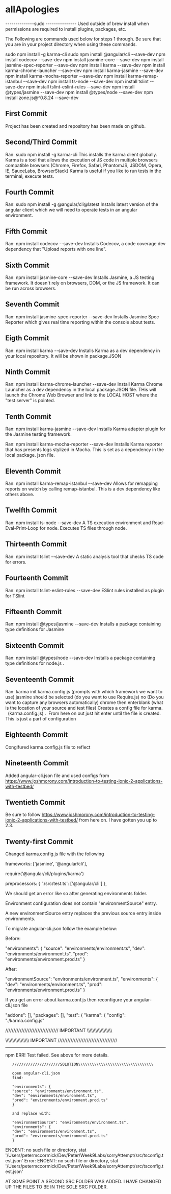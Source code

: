 # allApologies

--------------sudo ---------------
  Used outside of brew install when permissions are required to install plugins, packages, etc.
  
    
  
  The Following are commands used below for steps 1 through.  Be sure that you are in your project directory when using these commands.    
  
sudo npm install -g karma-cli
sudo npm install @angular/cli --save-dev
npm install codecov --save-dev
npm install jasmine-core --save-dev
npm install jasmine-spec-reporter --save-dev
npm install karma --save-dev
npm install karma-chrome-launcher --save-dev
npm install karma-jasmine --save-dev
npm install karma-mocha-reporter --save-dev
npm install karma-remap-istanbul --save-dev
npm install ts-node --save-dev
npm install tslint --save-dev
npm install tslint-eslint-rules --save-dev
npm install @types/jasmine --save-dev
npm install @types/node --save-dev
npm install zone.js@^0.8.24 --save-dev


## First Commit 
  Project has been created and repository has been made on github.
  
## Second/Third Commit
  Ran: sudo npm install -g karma-cli
  This installs the karma client globally.  Karma is a tool that allows the execution of JS code in multiple browsers
     compatible browsers (Chrome, Firefox, Safari, PhantomJS, JSDOM, Opera, IE, SauceLabs, BrowserStack)
  Karma is useful if you like to run tests in the terminal, execute tests.
  
## Fourth Commit
  Ran: sudo npm install -g @angular/cli@latest
  Installs latest version of the angular client which we will need to operate tests in an angular environment.
  
## Fifth Commit
  Ran: npm install codecov --save-dev
  Installs Codecov, a code coverage dev dependency that "Upload reports with one line".
  
## Sixth Commit
  Ran: npm install jasmine-core --save-dev
  Installs Jasmine, a JS testing framework.  It doesn't rely on browsers, DOM, or the JS framework.  It can be run 
  across browsers.
  
## Seventh Commit
  Ran: npm install jasmine-spec-reporter --save-dev
  Installs Jasmine Spec Reporter which gives real time reporting within the console about tests.  
  
## Eigth Commit
  Ran: npm install karma --save-dev
  Installs Karma as a dev dependency in your local repository.  It will be shown in package.JSON

## Ninth Commit
  Ran: npm install karma-chrome-launcher --save-dev
  Install Karma Chrome Launcher as a dev dependency in the local package.JSON file.
  THis will launch the Chrome Web Browser and link to the LOCAL HOST where the "test server" is pointed.

## Tenth Commit
  Ran: npm install karma-jasmine --save-dev
  Installs Karma adapter plugin for the Jasmine testing framework.
  
  Ran: npm install karma-mocha-reporter --save-dev
  Installs Karma reporter that has presents logs stylized in Mocha.  This is set as a dependency in the local package.
  json file.
  
## Eleventh Commit
  Ran: npm install karma-remap-istanbul --save-dev
  Allows for remapping reports on watch by calling remap-istanbul.  This is a dev dependency like others above.
  
## Twelfth Commit 
  Ran: npm install ts-node --save-dev
  A TS execution environment and  Read-Eval-Print-Loop for node.  Executes TS files through node.
  
## Thirteenth Commit 
  Ran: npm install tslint --save-dev
  A static analysis tool that checks TS code for errors.  

## Fourteenth Commit
  Ran: npm install tslint-eslint-rules --save-dev
  ESlint rules installed as plugin for TSlint

## Fifteenth Commit
  Ran: npm install @types/jasmine --save-dev
  Installs a package containing type definitions for Jasmine

## Sixteenth Commit
  Ran: npm install @types/node --save-dev
  Installs a package containing type definitions for node.js .

## Seventeenth Commit
  Ran: karma init karma.config.js  (prompts with which framework we want to use)  jasmine should be selected
    (do you want to use Require.js)  no     (Do you want to capture any browsers automatically) chrome  then enterblank
    (what is the location of your source and test files)
  Creates a config file for karma.     (karma.config.js) . 
  From here on out just hit enter until the file is created.  This is just a part of configuration 
## Eighteenth Commit
  Congifured karma.config.js file to reflect 
  
## Nineteenth Commit 
  Added angular-cli.json file and used configs from 
  https://www.joshmorony.com/introduction-to-testing-ionic-2-applications-with-testbed/
 
## Twentieth Commit
  Be sure to follow https://www.joshmorony.com/introduction-to-testing-ionic-2-applications-with-testbed/ from here on.  I have gotten you up to 2.3.  

## Twenty-first Commit
  Changed karma.config.js file with the following
  
  frameworks: ['jasmine', '@angular/cli'],
  
  
  require('@angular/cli/plugins/karma')   
  
  
  preprocessors: {
        './src/test.ts': ['@angular/cli']
      },
      
      
  We should get an error like so after generating environments folder.  
  
  
  Environment configuration does not contain "environmentSource" entry.
  
  A new environmentSource entry replaces the previous source entry inside environments.
  
  To migrate angular-cli.json follow the example below:
  
  Before:
  
  "environments": {
    "source": "environments/environment.ts",
    "dev": "environments/environment.ts",
    "prod": "environments/environment.prod.ts"
  }
  
  
  After:
  
  "environmentSource": "environments/environment.ts",
  "environments": {
    "dev": "environments/environment.ts",
    "prod": "environments/environment.prod.ts"
  }
  
  If you get an error about karma.conf.js then reconfigure your angular-cli.json file
  
  
  "addons": [],
  "packages": [],
  "test": {
    "karma": {
      "config": "./karma.config.js"
  
  
  ///////////////////////////////// IMPORTANT \\\\\\\\\\\\\\\\\\\\\\\\\\\\\\\\\\\\
  
  
  
  \\\\\\\\\\\\\\\\\\\\\\\\\\\\\\\\\ IMPORTANT /////////////////////////////////////
  ________________________________________________________________________________
  
  npm ERR! Test failed.  See above for more details.

       /////////////////////SOLUTION\\\\\\\\\\\\\\\\\\\\\\\\\\\\\\\\\
       
       open angular-cli.json
       find-
       
       "environments": {
       "source": "environments/environment.ts",
       "dev": "environments/environment.ts",
       "prod": "environments/environment.prod.ts"
       }
       
       and replace with:
       
       "environmentSource": "environments/environment.ts",
       "environments": {
       "dev": "environments/environment.ts",
       "prod": "environments/environment.prod.ts"
       }

ENOENT: no such file or directory, stat '/Users/petermccormick/Dev/Peter/Week9Labs/sorryAttempt/src/tsconfig.test.json'
Error: ENOENT: no such file or directory, stat '/Users/petermccormick/Dev/Peter/Week9Labs/sorryAttempt/src/tsconfig.test.json'

AT SOME POINT A SECOND SRC FOLDER WAS ADDED.  I HAVE CHANGED UP THE FILES TO BE IN THE SOLE SRC FOLDER.
